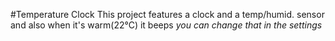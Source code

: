 #Temperature Clock
This project features a clock and a temp/humid. sensor and also when it's warm(22°C) it beeps *you can change that in the settings*
